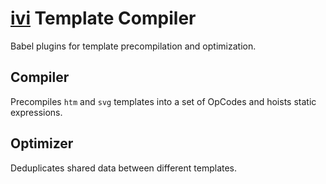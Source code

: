 # [ivi](ttps://github.com/localvoid/ivi) Template Compiler

Babel plugins for template precompilation and optimization.

## Compiler

Precompiles `htm` and `svg` templates into a set of OpCodes and hoists static
expressions.

## Optimizer

Deduplicates shared data between different templates.
